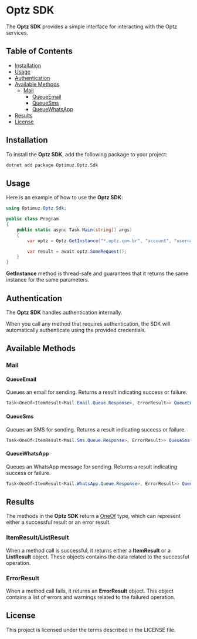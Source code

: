 # Optz SDK

The **Optz SDK** provides a simple interface for interacting with the Optz services.

## Table of Contents

- [Installation](#installation)
- [Usage](#usage)
- [Authentication](#authentication)
- [Available Methods](#available-methods)
  - [Mail](#mail)
    - [QueueEmail](#queueemail)
    - [QueueSms](#queuesms)
    - [QueueWhatsApp](#queuewhatsapp)
- [Results](#results)
- [License](#license)

## Installation

To install the **Optz SDK**, add the following package to your project:

```bash
dotnet add package Optimuz.Optz.Sdk
```

## Usage

Here is an example of how to use the **Optz SDK**:

```csharp
using Optimuz.Optz.Sdk;

public class Program
{
    public static async Task Main(string[] args)
    {
        var optz = Optz.GetInstance("*.optz.com.br", "account", "username", "password");

        var result = await optz.SomeRequest();
    }
}
```

**GetInstance** method is thread-safe and guarantees that it returns the same instance for the same parameters.

## Authentication

The **Optz SDK** handles authentication internally.

When you call any method that requires authentication, the SDK will automatically authenticate using the provided credentials.

## Available Methods

### Mail

#### QueueEmail

Queues an email for sending. Returns a result indicating success or failure.

```csharp
Task<OneOf<ItemResult<Mail.Email.Queue.Response>, ErrorResult>> QueueEmail(Mail.Email.Queue.Request request, CancellationToken cancellationToken = default);
```

#### QueueSms

Queues an SMS for sending. Returns a result indicating success or failure.

```csharp
Task<OneOf<ItemResult<Mail.Sms.Queue.Response>, ErrorResult>> QueueSms(Mail.Sms.Queue.Request request, CancellationToken cancellationToken = default);
```

#### QueueWhatsApp

Queues an WhatsApp message for sending. Returns a result indicating success or failure.

```csharp
Task<OneOf<ItemResult<Mail.WhatsApp.Queue.Response>, ErrorResult>> QueueWhatsApp(Mail.WhatsApp.Queue.Request request, CancellationToken cancellationToken = default);
```

## Results

The methods in the **Optz SDK** return a [OneOf](https://github.com/mcintyre321/OneOf) type, which can represent either a successful result or an error result.

### ItemResult/ListResult

When a method call is successful, it returns either a **ItemResult** or a **ListResult** object. These objects contains the data related to the successful operation.

### ErrorResult

When a method call fails, it returns an **ErrorResult** object. This object contains a list of errors and warnings related to the failured operation.

## License

This project is licensed under the terms described in the LICENSE file.
